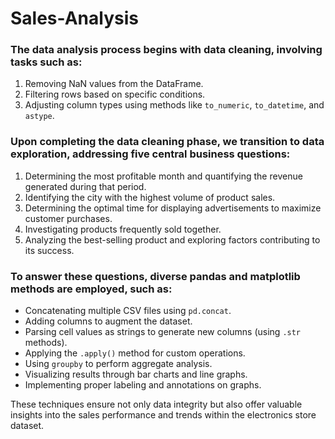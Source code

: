 # Sales-Analysis

### The data analysis process begins with data cleaning, involving tasks such as:

1. Removing NaN values from the DataFrame.
2. Filtering rows based on specific conditions.
3. Adjusting column types using methods like `to_numeric`, `to_datetime`, and `astype`.

### Upon completing the data cleaning phase, we transition to data exploration, addressing five central business questions:

1. Determining the most profitable month and quantifying the revenue generated during that period.
2. Identifying the city with the highest volume of product sales.
3. Determining the optimal time for displaying advertisements to maximize customer purchases.
4. Investigating products frequently sold together.
5. Analyzing the best-selling product and exploring factors contributing to its success.

### To answer these questions, diverse pandas and matplotlib methods are employed, such as:

- Concatenating multiple CSV files using `pd.concat`.
- Adding columns to augment the dataset.
- Parsing cell values as strings to generate new columns (using `.str` methods).
- Applying the `.apply()` method for custom operations.
- Using `groupby` to perform aggregate analysis.
- Visualizing results through bar charts and line graphs.
- Implementing proper labeling and annotations on graphs.

These techniques ensure not only data integrity but also offer valuable insights into the sales performance and trends within the electronics store dataset.

